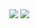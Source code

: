 

<img align="center" src="https://github-readme-stats.vercel.app/api/top-langs/?username=JordanEJ" /> <img align="center" src="https://github-readme-stats.vercel.app/api?username=JordanEJ&show_icons=true" />
